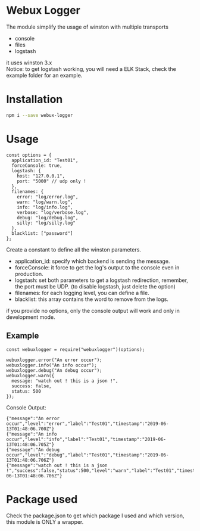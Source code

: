 # Webux Logger
The module simplify the usage of winston with multiple transports
- console
- files
- logstash
  
it uses winston 3.x  
Notice: to get logstash working, you will need a ELK Stack, check the example folder for an example.  

# Installation
```bash
npm i --save webux-logger
```

# Usage

```
const options = {
  application_id: "Test01",
  forceConsole: true,
  logstash: {
    host: "127.0.0.1",
    port: "5000" // udp only !
  },
  filenames: {
    error: "log/error.log",
    warn: "log/warn.log",
    info: "log/info.log",
    verbose: "log/verbose.log",
    debug: "log/debug.log",
    silly: "log/silly.log"
  },
  blacklist: ["password"]
};
```

Create a constant to define all the winston parameters.  
- application_id: specify which backend is sending the message.
- forceConsole: it force to get the log's output to the console even in production.
- logstash: set both parameters to get a logstash redirection, remember, the port must be UDP. (to disable logstash, just delete the option)
- filenames: for each logging level, you can define a file.
- blacklist: this array contains the word to remove from the logs.

if you provide no options, only the console output will work and only in development mode.  

## Example

```
const webuxlogger = require("webuxlogger")(options);

webuxlogger.error("An error occur");
webuxlogger.info("An info occur");
webuxlogger.debug("An debug occur");
webuxlogger.warn({
  message: "watch out ! this is a json !",
  success: false,
  status: 500
});

```

Console Output:  

```
{"message":"An error occur","level":"error","label":"Test01","timestamp":"2019-06-13T01:48:06.700Z"}
{"message":"An info occur","level":"info","label":"Test01","timestamp":"2019-06-13T01:48:06.705Z"}
{"message":"An debug occur","level":"debug","label":"Test01","timestamp":"2019-06-13T01:48:06.706Z"}
{"message":"watch out ! this is a json !","success":false,"status":500,"level":"warn","label":"Test01","timestamp":"2019-06-13T01:48:06.706Z"}
```

# Package used

Check the package.json to get which package I used and which version, this module is ONLY a wrapper.  

